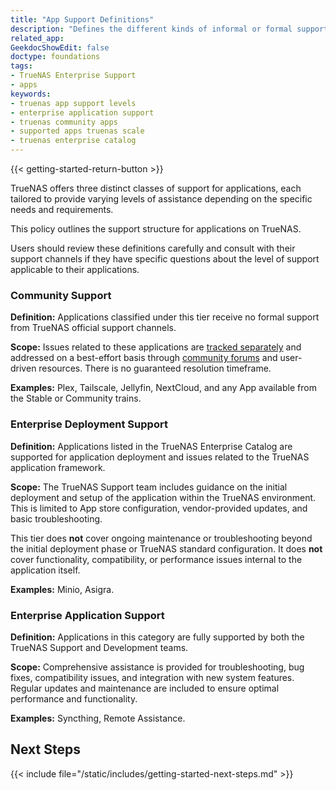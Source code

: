```yaml
---
title: "App Support Definitions"
description: "Defines the different kinds of informal or formal support offered for applications available within TrueNAS."
related_app:
GeekdocShowEdit: false
doctype: foundations
tags:
- TrueNAS Enterprise Support
- apps
keywords:
- truenas app support levels
- enterprise application support
- truenas community apps
- supported apps truenas scale
- truenas enterprise catalog
---
```


{{< getting-started-return-button >}}

TrueNAS offers three distinct classes of support for applications, each tailored to provide varying levels of assistance depending on the specific needs and requirements.

This policy outlines the support structure for applications on TrueNAS.  

Users should review these definitions carefully and consult with their support channels if they have specific questions about the level of support applicable to their applications.

<div class="support-cards">
  <div class="support-card community">
    <h3>Community Support</h3>
    <p><strong>Definition:</strong> Applications classified under this tier receive no formal support from TrueNAS official support channels.</p>
    <p><strong>Scope:</strong> Issues related to these applications are 
      <a href="https://github.com/truenas/apps/issues">tracked separately</a> and addressed on a best-effort basis through 
      <a href="https://forums.truenas.com/">community forums</a> and user-driven resources.  
      There is no guaranteed resolution timeframe.</p>
    <p><strong>Examples:</strong> Plex, Tailscale, Jellyfin, NextCloud, and any App available from the Stable or Community trains.</p>
  </div>

  <div class="support-card enterprise-deployment">
    <h3>Enterprise Deployment Support</h3>
    <p><strong>Definition:</strong> Applications listed in the TrueNAS Enterprise Catalog are supported for application deployment 
      and issues related to the TrueNAS application framework.</p>
    <p><strong>Scope:</strong> The TrueNAS Support team includes guidance on the initial deployment and setup of the application within the TrueNAS environment.  
      This is limited to App store configuration, vendor-provided updates, and basic troubleshooting.</p>
    <p>This tier does <strong>not</strong> cover ongoing maintenance or troubleshooting beyond the initial deployment phase or TrueNAS standard configuration.  
      It does <strong>not</strong> cover functionality, compatibility, or performance issues internal to the application itself.</p>
    <p><strong>Examples:</strong> Minio, Asigra.</p>
  </div>

  <div class="support-card enterprise-application">
    <h3>Enterprise Application Support</h3>
    <p><strong>Definition:</strong> Applications in this category are fully supported by both the TrueNAS Support and Development teams.</p>
    <p><strong>Scope:</strong> Comprehensive assistance is provided for troubleshooting, bug fixes, compatibility issues, and integration with new system features.  
      Regular updates and maintenance are included to ensure optimal performance and functionality.</p>
    <p><strong>Examples:</strong> Syncthing, Remote Assistance.</p>
  </div>
</div>

## Next Steps

{{< include file="/static/includes/getting-started-next-steps.md" >}}
